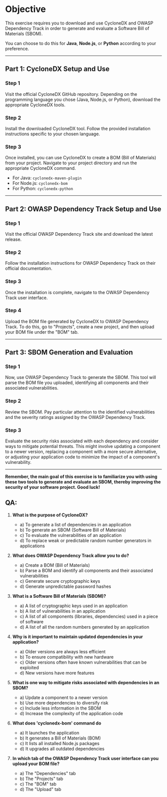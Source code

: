 # Objective

This exercise requires you to download and use CycloneDX and OWASP Dependency Track in order to generate and evaluate a Software Bill of Materials (SBOM). 

You can choose to do this for **Java**, **Node.js**, or **Python** according to your preference.

---

## Part 1: CycloneDX Setup and Use

### Step 1

Visit the official CycloneDX GitHub repository. Depending on the programming language you chose (Java, Node.js, or Python), download the appropriate CycloneDX tools.

### Step 2

Install the downloaded CycloneDX tool. Follow the provided installation instructions specific to your chosen language.

### Step 3

Once installed, you can use CycloneDX to create a BOM (Bill of Materials) from your project. Navigate to your project directory and run the appropriate CycloneDX command.

- For Java: `cyclonedx-maven-plugin`
- For Node.js: `cyclonedx-bom`
- For Python: `cyclonedx-python`

---

## Part 2: OWASP Dependency Track Setup and Use

### Step 1

Visit the official OWASP Dependency Track site and download the latest release.

### Step 2

Follow the installation instructions for OWASP Dependency Track on their official documentation.

### Step 3

Once the installation is complete, navigate to the OWASP Dependency Track user interface.

### Step 4

Upload the BOM file generated by CycloneDX to OWASP Dependency Track. To do this, go to "Projects", create a new project, and then upload your BOM file under the "BOM" tab.

---

## Part 3: SBOM Generation and Evaluation

### Step 1

Now, use OWASP Dependency Track to generate the SBOM. This tool will parse the BOM file you uploaded, identifying all components and their associated vulnerabilities.

### Step 2

Review the SBOM. Pay particular attention to the identified vulnerabilities and the severity ratings assigned by the OWASP Dependency Track.

### Step 3

Evaluate the security risks associated with each dependency and consider ways to mitigate potential threats. This might involve updating a component to a newer version, replacing a component with a more secure alternative, or adjusting your application code to minimize the impact of a component's vulnerability.

---

**Remember, the main goal of this exercise is to familiarize you with using these two tools to generate and evaluate an SBOM, thereby improving the security of your software project. Good luck!**

## QA:

1. **What is the purpose of CycloneDX?**
   - a) To generate a list of dependencies in an application
   - b) To generate an SBOM (Software Bill of Materials)
   - c) To evaluate the vulnerabilities of an application
   - d) To replace weak or predictable random number generators in applications

2. **What does OWASP Dependency Track allow you to do?**
   - a) Create a BOM (Bill of Materials)
   - b) Parse a BOM and identify all components and their associated vulnerabilities
   - c) Generate secure cryptographic keys
   - d) Generate unpredictable password hashes

3. **What is a Software Bill of Materials (SBOM)?**
   - a) A list of cryptographic keys used in an application
   - b) A list of vulnerabilities in an application
   - c) A list of all components (libraries, dependencies) used in a piece of software
   - d) A list of all the random numbers generated by an application

4. **Why is it important to maintain updated dependencies in your application?**
   - a) Older versions are always less efficient
   - b) To ensure compatibility with new hardware
   - c) Older versions often have known vulnerabilities that can be exploited
   - d) New versions have more features

5. **What is one way to mitigate risks associated with dependencies in an SBOM?**
   - a) Update a component to a newer version
   - b) Use more dependencies to diversify risk
   - c) Include less information in the SBOM
   - d) Increase the complexity of the application code

6. **What does 'cyclonedx-bom' command do**
   - a) It launches the application
   - b) It generates a Bill of Materials (BOM)
   - c) It lists all installed Node.js packages
   - d) It upgrades all outdated dependencies

7. **In which tab of the OWASP Dependency Track user interface can you upload your BOM file?**
   - a) The "Dependencies" tab
   - b) The "Projects" tab
   - c) The "BOM" tab
   - d) The "Upload" tab
